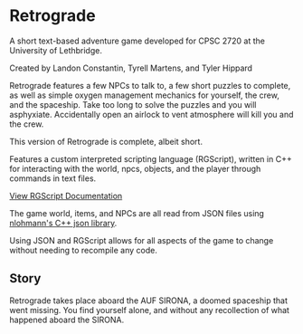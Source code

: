 # Retrograde
A short text-based adventure game developed for CPSC 2720 at the University of Lethbridge.

Created by Landon Constantin, Tyrell Martens, and Tyler Hippard

Retrograde features a few NPCs to talk to, a few short puzzles to complete, as well as simple oxygen management mechanics for yourself, the crew, and the spaceship. Take too long to solve the puzzles and you will asphyxiate. Accidentally open an airlock to vent atmosphere will kill you and the crew.

This version of Retrograde is complete, albeit short.

Features a custom interpreted scripting language (RGScript), written in C++ for interacting with the world, npcs, objects, and the player through commands in text files.

[View RGScript Documentation](text/README.md)

The game world, items, and NPCs are all read from JSON files using [nlohmann's C++ json library](https://github.com/nlohmann/json).

Using JSON and RGScript allows for all aspects of the game to change without needing to recompile any code.

## Story
Retrograde takes place aboard the AUF SIRONA, a doomed spaceship that went missing. You find yourself alone, and without any recollection of what happened aboard the SIRONA.

